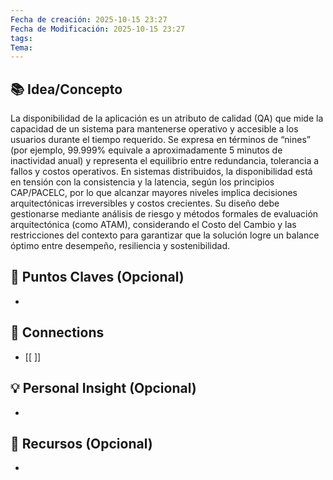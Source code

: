 ```yaml
---
Fecha de creación: 2025-10-15 23:27
Fecha de Modificación: 2025-10-15 23:27
tags: 
Tema:
---
```



## 📚 Idea/Concepto 

La disponibilidad de la aplicación es un atributo de calidad (QA) que mide la capacidad de un sistema para mantenerse operativo y accesible a los usuarios durante el tiempo requerido. Se expresa en términos de “nines” (por ejemplo, 99.999\% equivale a aproximadamente 5 minutos de inactividad anual) y representa el equilibrio entre redundancia, tolerancia a fallos y costos operativos.
En sistemas distribuidos, la disponibilidad está en tensión con la consistencia y la latencia, según los principios CAP/PACELC, por lo que alcanzar mayores niveles implica decisiones arquitectónicas irreversibles y costos crecientes. Su diseño debe gestionarse mediante análisis de riesgo y métodos formales de evaluación arquitectónica (como ATAM), considerando el Costo del Cambio y las restricciones del contexto para garantizar que la solución logre un balance óptimo entre desempeño, resiliencia y sostenibilidad.
## 📌 Puntos Claves (Opcional)
- 

## 🔗 Connections
- [[ ]]

## 💡 Personal Insight (Opcional)
- 
## 🧾 Recursos (Opcional)
- 